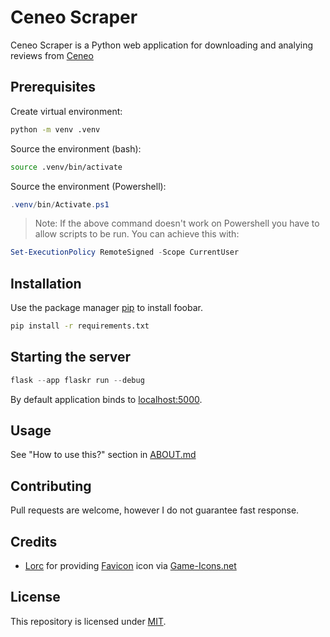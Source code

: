 # Ceneo Scraper

Ceneo Scraper is a Python web application for downloading and analying reviews from [Ceneo](https://ceneo.pl)

## Prerequisites

Create virtual environment:

```bash
python -m venv .venv
```

Source the environment (bash):

```bash
source .venv/bin/activate
```

Source the environment (Powershell):

```powershell
.venv/bin/Activate.ps1
```

> Note: If the above command doesn't work on Powershell you have to allow scripts to be run. You can achieve this with:

```powershell
Set-ExecutionPolicy RemoteSigned -Scope CurrentUser
```

## Installation

Use the package manager [pip](https://pip.pypa.io/en/stable/) to install foobar.

```bash
pip install -r requirements.txt
```

## Starting the server

```python
flask --app flaskr run --debug
```

By default application binds to [localhost:5000](http://localhost:5000).

## Usage

See "How to use this?" section in [ABOUT.md](ABOUT.md)

## Contributing

Pull requests are welcome, however I do not guarantee fast response.

## Credits

- [Lorc](https://lorcblog.blogspot.com/) for providing [Favicon](flaskr/static/images/favicon.svg) icon via [Game-Icons.net](https://game-icons.net/1x1/lorc/magnifying-glass.html)

## License

This repository is licensed under [MIT](LICENSE).
